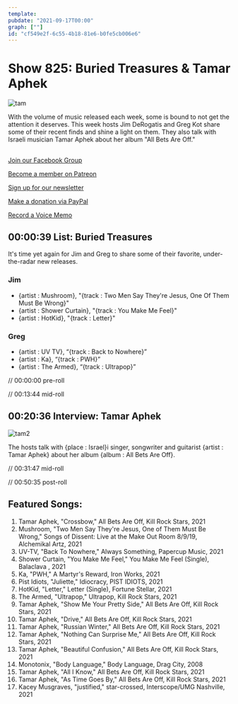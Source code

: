 ```yaml
---
template: 
pubdate: "2021-09-17T00:00"
graph: [""]
id: "cf549e2f-6c55-4b18-81e6-b0fe5cb006e6"
---
```






# Show 825: Buried Treasures & Tamar Aphek

![tam](https://static.soundopinions.org/images/2021/tam.jpeg)

With the volume of music released each week, some is bound to not get the attention it deserves. This week hosts Jim DeRogatis and Greg Kot share some of their recent finds and shine a light on them. They also talk with Israeli musician Tamar Aphek about her album "All Bets Are Off." 



## 

[Join our Facebook Group](https://bit.ly/3sivr9T)

[Become a member on Patreon](https://bit.ly/3slWZvc)

[Sign up for our newsletter](https://bit.ly/3eEvRnG)

[Make a donation via PayPal](https://bit.ly/3dmt9lU)

[Record a Voice Memo](https://bit.ly/2RyD5Ah)



## 00:00:39 List: Buried Treasures

It's time yet again for Jim and Greg to share some of their favorite, under-the-radar new releases.


### Jim

- {artist : Mushroom}, "{track : Two Men Say They're Jesus, One Of Them Must Be Wrong}"
- {artist : Shower Curtain}, "{track : You Make Me Feel}"
- {artist : HotKid}, "{track : Letter}"


### Greg

- {artist : UV TV}, “{track : Back to Nowhere}”
- {artist : Ka}, “{track : PWH}”
- {artist : The Armed}, “{track : Ultrapop}”

// 00:00:00 pre-roll

// 00:13:44 mid-roll



## 00:20:36 Interview: Tamar Aphek

![tam2](https://static.soundopinions.org/images/2021/tam2.jpeg)

The hosts talk with {place : Israel}i singer, songwriter and guitarist {artist : Tamar Aphek} about her album {album : All Bets Are Off}.

// 00:31:47 mid-roll

// 00:50:35 post-roll



## Featured Songs:

1. Tamar Aphek, "Crossbow," All Bets Are Off, Kill Rock Stars, 2021
2. Mushroom, "Two Men Say They're Jesus, One of Them Must Be Wrong," Songs of Dissent: Live at the Make Out Room 8/9/19, Alchemikal Artz, 2021
3. UV-TV, "Back To Nowhere," Always Something, Papercup Music, 2021
4. Shower Curtain, "You Make Me Feel," You Make Me Feel (Single), Balaclava , 2021
5. Ka, "PWH," A Martyr's Reward, Iron Works, 2021
6. Pist Idiots, "Juliette," Idiocracy, PIST IDIOTS, 2021
7. HotKid, "Letter," Letter (Single), Fortune Stellar, 2021
8. The Armed, "Ultrapop," Ultrapop, Kill Rock Stars, 2021
9. Tamar Aphek, "Show Me Your Pretty Side," All Bets Are Off, Kill Rock Stars, 2021
10. Tamar Aphek, "Drive," All Bets Are Off, Kill Rock Stars, 2021
11. Tamar Aphek, "Russian Winter," All Bets Are Off, Kill Rock Stars, 2021
12. Tamar Aphek, "Nothing Can Surprise Me," All Bets Are Off, Kill Rock Stars, 2021
13. Tamar Aphek, "Beautiful Confusion," All Bets Are Off, Kill Rock Stars, 2021
14. Monotonix, "Body Language," Body Language, Drag City, 2008
15. Tamar Aphek, "All I Know," All Bets Are Off, Kill Rock Stars, 2021
16. Tamar Aphek, "As Time Goes By," All Bets Are Off, Kill Rock Stars, 2021
17. Kacey Musgraves, "justified," star-crossed, Interscope/UMG Nashville, 2021